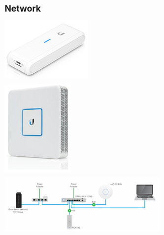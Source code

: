 # Network



![Unifi Cloud Key](../.gitbook/assets/image%20%2849%29.png)



![Unifi Security Gateway](../.gitbook/assets/image%20%2851%29.png)



![](../.gitbook/assets/image%20%2827%29.png)




